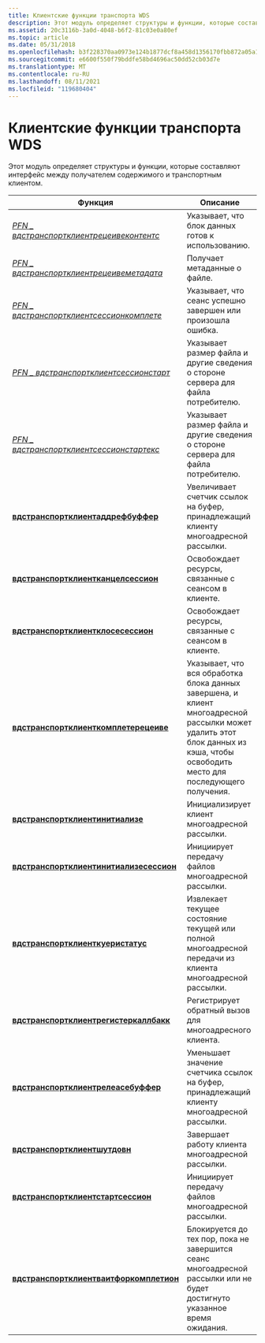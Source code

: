 ```yaml
---
title: Клиентские функции транспорта WDS
description: Этот модуль определяет структуры и функции, которые составляют интерфейс между получателем содержимого и транспортным клиентом.
ms.assetid: 20c3116b-3a0d-4048-b6f2-81c03e0a80ef
ms.topic: article
ms.date: 05/31/2018
ms.openlocfilehash: b3f228370aa0973e124b1877dcf8a458d1356170fbb872a05a1867ac0489c00a
ms.sourcegitcommit: e6600f550f79bddfe58bd4696ac50dd52cb03d7e
ms.translationtype: MT
ms.contentlocale: ru-RU
ms.lasthandoff: 08/11/2021
ms.locfileid: "119680404"
---
```

# <a name="wds-transport-client-functions"></a>Клиентские функции транспорта WDS

Этот модуль определяет структуры и функции, которые составляют интерфейс между получателем содержимого и транспортным клиентом.



| Функция                                                                              | Описание                                                                                                                                                                 |
|---------------------------------------------------------------------------------------|-----------------------------------------------------------------------------------------------------------------------------------------------------------------------------|
| [*PFN \_ вдстранспортклиентрецеивеконтентс*](/windows/desktop/api/Wdstci/nc-wdstci-pfn_wdstransportclientreceivecontents) | Указывает, что блок данных готов к использованию.                                                                                                                         |
| [*PFN \_ вдстранспортклиентрецеивеметадата*](/windows/desktop/api/Wdstci/nc-wdstci-pfn_wdstransportclientreceivemetadata) | Получает метаданные о файле.                                                                                                                                 |
| [*PFN \_ вдстранспортклиентсессионкомплете*](/windows/desktop/api/Wdstci/nc-wdstci-pfn_wdstransportclientsessioncomplete) | Указывает, что сеанс успешно завершен или произошла ошибка.                                                                                                  |
| [*PFN \_ вдстранспортклиентсессионстарт*](/windows/desktop/api/Wdstci/nc-wdstci-pfn_wdstransportclientsessionstart)       | Указывает размер файла и другие сведения о стороне сервера для файла потребителю.                                                                                   |
| [*PFN \_ вдстранспортклиентсессионстартекс*](/windows/desktop/api/Wdstci/nc-wdstci-pfn_wdstransportclientsessionstartex)   | Указывает размер файла и другие сведения о стороне сервера для файла потребителю.                                                                                   |
| [**вдстранспортклиентаддрефбуффер**](/windows/desktop/api/Wdstci/nf-wdstci-wdstransportclientaddrefbuffer)              | Увеличивает счетчик ссылок на буфер, принадлежащий клиенту многоадресной рассылки.                                                                                                   |
| [**вдстранспортклиентканцелсессион**](/windows/desktop/api/Wdstci/nf-wdstci-wdstransportclientcancelsession)            | Освобождает ресурсы, связанные с сеансом в клиенте.                                                                                                             |
| [**вдстранспортклиентклосесессион**](/windows/desktop/api/Wdstci/nf-wdstci-wdstransportclientclosesession)              | Освобождает ресурсы, связанные с сеансом в клиенте.                                                                                                             |
| [**вдстранспортклиенткомплетерецеиве**](/windows/desktop/api/Wdstci/nf-wdstci-wdstransportclientcompletereceive)        | Указывает, что вся обработка блока данных завершена, и клиент многоадресной рассылки может удалить этот блок данных из кэша, чтобы освободить место для последующего получения. |
| [**вдстранспортклиентинитиализе**](/windows/desktop/api/Wdstci/nf-wdstci-wdstransportclientinitialize)                  | Инициализирует клиент многоадресной рассылки.                                                                                                                                           |
| [**вдстранспортклиентинитиализесессион**](/windows/desktop/api/Wdstci/nf-wdstci-wdstransportclientinitializesession)    | Инициирует передачу файлов многоадресной рассылки.                                                                                                                                        |
| [**вдстранспортклиенткуеристатус**](/windows/desktop/api/Wdstci/nf-wdstci-wdstransportclientquerystatus)                | Извлекает текущее состояние текущей или полной многоадресной передачи из клиента многоадресной рассылки.                                                                    |
| [**вдстранспортклиентрегистеркаллбакк**](/windows/desktop/api/Wdstci/nf-wdstci-wdstransportclientregistercallback)      | Регистрирует обратный вызов для многоадресного клиента.                                                                                                                             |
| [**вдстранспортклиентрелеасебуффер**](/windows/desktop/api/Wdstci/nf-wdstci-wdstransportclientreleasebuffer)            | Уменьшает значение счетчика ссылок на буфер, принадлежащий клиенту многоадресной рассылки.                                                                                                   |
| [**вдстранспортклиентшутдовн**](/windows/desktop/api/Wdstci/nf-wdstci-wdstransportclientshutdown)                      | Завершает работу клиента многоадресной рассылки.                                                                                                                                            |
| [**вдстранспортклиентстартсессион**](/windows/desktop/api/Wdstci/nf-wdstci-wdstransportclientstartsession)              | Инициирует передачу файлов многоадресной рассылки.                                                                                                                                        |
| [**вдстранспортклиентваитфоркомплетион**](/windows/desktop/api/Wdstci/nf-wdstci-wdstransportclientwaitforcompletion)    | Блокируется до тех пор, пока не завершится сеанс многоадресной рассылки или не будет достигнуто указанное время ожидания.                                                                                  |



 

 

 




